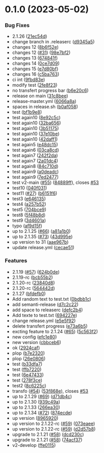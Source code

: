 # 0.1.0 (2023-05-02)


### Bug Fixes

* 2.1.26 ([21ec54d](https://github.com/davdarras/test-release/commit/21ec54df5a5ff554de52b6e4060e89eab1fbebfa))
* change branch in .releaserc ([d9345a5](https://github.com/davdarras/test-release/commit/d9345a5b223a32f1af965c50a1d319fdd39e0067))
* changes 12 ([8b6f52e](https://github.com/davdarras/test-release/commit/8b6f52ef0269ae60b76d9a1ff751c9e958b85586))
* changes 12 ([#31](https://github.com/davdarras/test-release/issues/31)) ([98e7bf2](https://github.com/davdarras/test-release/commit/98e7bf23c074d3d4f4d845c44799ba646c01a60d))
* changes 13 ([674841f](https://github.com/davdarras/test-release/commit/674841ffcf079eafad323e6a0f9778c884416195))
* changes 14 ([0ce7d09](https://github.com/davdarras/test-release/commit/0ce7d099fd81cfc2120e7af9f133e3d86cdd6587))
* changes 15 ([e7d80bf](https://github.com/davdarras/test-release/commit/e7d80bfbf4a9f2398efde80285cf43c3cd7150f6))
* changes 16 ([c5ba763](https://github.com/davdarras/test-release/commit/c5ba763b523f42114d23b82787567d545223a4b2))
* ci int ([9fbd83e](https://github.com/davdarras/test-release/commit/9fbd83e30ab38c678cdf48993424df085e985079))
* modify test ([2fe8f23](https://github.com/davdarras/test-release/commit/2fe8f23f09f956f384ca445aa370a70c60a4b94a))
* no transfert progress bar ([b6e20c6](https://github.com/davdarras/test-release/commit/b6e20c6d65f9ef9e2e0f22c5e2215efd2eed7145))
* release on main ([31c8bee](https://github.com/davdarras/test-release/commit/31c8beeacd438ef595ffcf496e2db7b2021a424a))
* release-master.yml ([6066a8a](https://github.com/davdarras/test-release/commit/6066a8abbfe8871cb361df208a280db7b50bca05))
* spaces in release.sh ([b0af058](https://github.com/davdarras/test-release/commit/b0af05804967ce055f7320c675a2cac2d1f7fd01))
* test ([bf1b9e8](https://github.com/davdarras/test-release/commit/bf1b9e852aa51624f30bbe6241529ebf3565ede7))
* test again10 ([8e92c5c](https://github.com/davdarras/test-release/commit/8e92c5c46b457ec1db59c96bea0cb5bc00332b65))
* test again10 ([32ba656](https://github.com/davdarras/test-release/commit/32ba6568d8b986edcb75b4f0a88cccb806386093))
* test again10 ([3b51175](https://github.com/davdarras/test-release/commit/3b5117548bfb41771e4c582a1dc2df7b8d5b17fb))
* test again10 ([37e10be](https://github.com/davdarras/test-release/commit/37e10be78182dc47c48c44e07e91c34cad64303f))
* test again10 ([42daff1](https://github.com/davdarras/test-release/commit/42daff17eb2574c1dddeff2fa4e60d38350c9c63))
* test again5 ([e48dc15](https://github.com/davdarras/test-release/commit/e48dc1557d52f8ec5ea635452cddb20fda25ecf3))
* test again6 ([03ca8cd](https://github.com/davdarras/test-release/commit/03ca8cd5a38c97f2e5a317ff31b6700e0f309776))
* test again7 ([242f2da](https://github.com/davdarras/test-release/commit/242f2daf0ba8d27aba7f04ee390176e67f3e33c0))
* test again7 ([2a01dc4](https://github.com/davdarras/test-release/commit/2a01dc4dae613606bea30e6021c14977867588a3))
* test again8 ([84c710d](https://github.com/davdarras/test-release/commit/84c710d8938d6b76b0f897f76be468a0672b4340))
* test again9 ([a0deadc](https://github.com/davdarras/test-release/commit/a0deadc73283957e9a887c03ceadc37db8390140))
* test again9 ([7ed2477](https://github.com/davdarras/test-release/commit/7ed2477345df8e42f1419c6855f357628adb493d))
* test v2-main ([#55](https://github.com/davdarras/test-release/issues/55)) ([84889ff](https://github.com/davdarras/test-release/commit/84889ff960d699f923e4cf16928381367b44c21f)), closes [#53](https://github.com/davdarras/test-release/issues/53)
* test10 ([040f031](https://github.com/davdarras/test-release/commit/040f031a40e172421178cc4adb2f5c773662f7d3))
* test11 ([#27](https://github.com/davdarras/test-release/issues/27)) ([b6151f6](https://github.com/davdarras/test-release/commit/b6151f6a4f85d4286b090cceda972b998ff69740))
* test3 ([e646135](https://github.com/davdarras/test-release/commit/e646135d152c96d64bf5231ed8a730d3cf7f8217))
* test4 ([a257b52](https://github.com/davdarras/test-release/commit/a257b52f87fb1cee3444d2f5149ce8d500549b58))
* test5 ([704bce9](https://github.com/davdarras/test-release/commit/704bce9d15c3b3bad948d2382236947136b3559f))
* test8 ([5f48b8d](https://github.com/davdarras/test-release/commit/5f48b8d4480a8caa8ceaf8b563c158da9083d20b))
* test9 ([3d4601a](https://github.com/davdarras/test-release/commit/3d4601a71ed6463ff72bdfaa08298792d55dffee))
* typo ([af9d15f](https://github.com/davdarras/test-release/commit/af9d15fe2ac9e97334d591ea6214679703fe71e1))
* up to 2.1.25 ([#66](https://github.com/davdarras/test-release/issues/66)) ([a81a1b0](https://github.com/davdarras/test-release/commit/a81a1b0aced454bae8fd77e87ed48a3e0c2285fc))
* up to 2.1.35 ([#73](https://github.com/davdarras/test-release/issues/73)) ([43d995e](https://github.com/davdarras/test-release/commit/43d995e53c1aa7d89e035086f8f118a437fd4d65))
* up version to 31 ([aae967b](https://github.com/davdarras/test-release/commit/aae967b4b8ed7704a0aac8c7e161875309141837))
* update release.yml ([cecae51](https://github.com/davdarras/test-release/commit/cecae51a8aa70877fd7feaa25729f2c3a81e6599))


### Features

* 2.1.19 ([#57](https://github.com/davdarras/test-release/issues/57)) ([624b0de](https://github.com/davdarras/test-release/commit/624b0deec1237cb5ebd74aa29ce0f372cee92e3d))
* 2.1.19-rc ([bcb55b2](https://github.com/davdarras/test-release/commit/bcb55b29977e448cd42109f4216907b9752aa273))
* 2.1.20-rc ([23840d8](https://github.com/davdarras/test-release/commit/23840d83646f28c8ca85a484ab207a405383ab2c))
* 2.1.20-rc ([564442d](https://github.com/davdarras/test-release/commit/564442daefd95ae6189b889f9c5d94d18afc8af4))
* 2.1.27 ([bfdefb0](https://github.com/davdarras/test-release/commit/bfdefb0e1b656f2d5a3132a99cd00e3a16bb5883))
* Add random text to test.txt ([0bdbb1c](https://github.com/davdarras/test-release/commit/0bdbb1cb4185b3147f265643038e4b3afe9b935e))
* add semanti-release ([d7c2c22](https://github.com/davdarras/test-release/commit/d7c2c22848433b928a5a2c5bf5a74b7dcea48412))
* add space to releaserc ([defc2b4](https://github.com/davdarras/test-release/commit/defc2b4e34e7034bd4b4f1e2d2746d7154466b76))
* Add texte to test.txt ([694227e](https://github.com/davdarras/test-release/commit/694227eeb19536bd67fa9bfc309e63bba7acbe20))
* change release.yml ([e5e5f92](https://github.com/davdarras/test-release/commit/e5e5f926c16409a84227924cbb1f46d79ac9cf64))
* delete transfert progress ([e73a6b5](https://github.com/davdarras/test-release/commit/e73a6b51b900ce4df49d4c4822fc800e303816ab))
* excting feature to 2.1.24 ([#65](https://github.com/davdarras/test-release/issues/65)) ([5c563f2](https://github.com/davdarras/test-release/commit/5c563f233b3e1d652bd0e321825ee14a93c9f9e5))
* new config ([efc1e80](https://github.com/davdarras/test-release/commit/efc1e801c71173bf7e1d5407fcaf4a428185ab74))
* new version ([cbbceb6](https://github.com/davdarras/test-release/commit/cbbceb64896081d8b8715c609e1ba2a41295a0ba))
* ok ([2924caf](https://github.com/davdarras/test-release/commit/2924cafd04796f2031cc4d44e10fe6227c4248f1))
* plop ([b7e2320](https://github.com/davdarras/test-release/commit/b7e23202516ee0638a02e4eacac7b4f50e71bdf7))
* plop ([26e0806](https://github.com/davdarras/test-release/commit/26e080632f84cd66f722ac26cc74cda36365c8a9))
* test ([b33dfa7](https://github.com/davdarras/test-release/commit/b33dfa74f90df618d0a40f409b7477bcfb0b30c8))
* test ([ffb7220](https://github.com/davdarras/test-release/commit/ffb72209516ae6913f3f9929a13ce54a849a7e6e))
* test ([6e47433](https://github.com/davdarras/test-release/commit/6e474338300da5ccda1c3c095356ff8b5bf7135a))
* test ([278f3ce](https://github.com/davdarras/test-release/commit/278f3ce517d96f234d51e4774a6346c907ae0ac6))
* test2 ([8c6225c](https://github.com/davdarras/test-release/commit/8c6225c0c4cb02cda17d44c76024c92058048a0d))
* transfo ([#54](https://github.com/davdarras/test-release/issues/54)) ([53f868e](https://github.com/davdarras/test-release/commit/53f868e5a04289d6e4984d17ed9635143a31b7e5)), closes [#53](https://github.com/davdarras/test-release/issues/53)
* up to 2.1.29 ([#69](https://github.com/davdarras/test-release/issues/69)) ([d71db4c](https://github.com/davdarras/test-release/commit/d71db4c57ceb648f2571833ad5f2f84a0a0c0065))
* up to 2.1.30 ([939c49a](https://github.com/davdarras/test-release/commit/939c49a95550e978fea5083b436c5eb2e76eca2f))
* up to 2.1.33 ([266ea30](https://github.com/davdarras/test-release/commit/266ea307357d67812c718e48b8fa7ba0681d31d8))
* up to 2.1.34 ([#72](https://github.com/davdarras/test-release/issues/72)) ([874ecde](https://github.com/davdarras/test-release/commit/874ecdefc0ed8bfcf20e3ee444258cb3006b82b3))
* up version ([8965920](https://github.com/davdarras/test-release/commit/8965920b31b74ed8dc48ea42a1b2ff06abaab8dd))
* up version to 2.1.22-rc ([#59](https://github.com/davdarras/test-release/issues/59)) ([073eaee](https://github.com/davdarras/test-release/commit/073eaeecd92a8d96eb6b70a77b3b3a2cf1cd4928))
* up version to 2.1.22-rc ([#59](https://github.com/davdarras/test-release/issues/59)) ([d2d57b8](https://github.com/davdarras/test-release/commit/d2d57b8b71a7c3344af49c14307b7451b84a2695))
* upgrade to 2.1.21 ([#58](https://github.com/davdarras/test-release/issues/58)) ([dcd230c](https://github.com/davdarras/test-release/commit/dcd230c01e65f648880af9ba2ea4d015902cc286))
* upgrade to 2.1.21 ([#58](https://github.com/davdarras/test-release/issues/58)) ([74acf37](https://github.com/davdarras/test-release/commit/74acf371d6615f8b17cfb06f7497ee06f2c78caa))
* v2-develop ([ffe0115](https://github.com/davdarras/test-release/commit/ffe0115d42a3b323ba7333490c2bb38b0abbd1a6))



